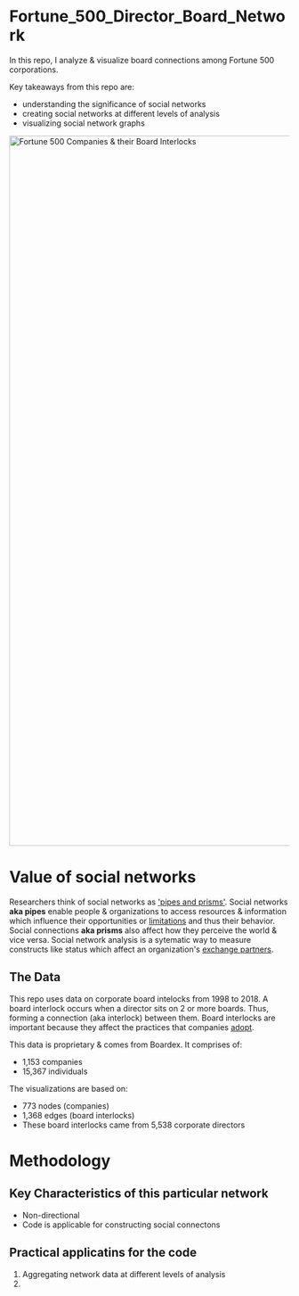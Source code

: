 # Fortune_500_Director_Board_Network
In this repo, I analyze & visualize board connections among Fortune 500 corporations.

Key takeaways from this repo are:
- understanding the significance of social networks
- creating social networks at different levels of analysis
- visualizing social network graphs

<img width="1274" alt="Fortune 500 Companies & their Board Interlocks" src="https://github.com/daphteh/Fortune_500_Director_Board_Network/blob/cb2f72f78fe13b0849827d851dcc2f5f5588c256/Report/Fortune_500_neighbors_graph.html">
</details>


# Value of social networks
Researchers think of social networks as ['pipes and prisms'](https://www.jstor.org/stable/10.1086/323038). Social networks **aka pipes** enable people & organizations to access resources & information which influence their opportunities or [limitations](https://www.jstor.org/stable/2640283) and thus their behavior. Social connections **aka prisms** also affect how they perceive the world & vice versa. Social network analysis is a sytematic way to measure constructs like status which affect an organization's [exchange partners](https://www.jstor.org/stable/2393299#metadata_info_tab_contents). 

## The Data
This repo uses data on corporate board intelocks from 1998 to 2018. A board interlock occurs when a director sits on 2 or more boards. Thus, forming a connection (aka interlock) between them. Board interlocks are important because they affect the practices that companies [adopt](https://www.journals.uchicago.edu/doi/abs/10.1086/231170). 

This data is proprietary & comes from Boardex. It comprises of:
- 1,153 companies
- 15,367 individuals

The visualizations are based on:
- 773 nodes (companies)
- 1,368 edges (board interlocks)
- These board interlocks came from 5,538 corporate directors

# Methodology

## Key Characteristics of this particular network
- Non-directional
- Code is applicable for constructing social connectons 

## Practical applicatins for the code
1. Aggregating network data at different levels of analysis
2. 


